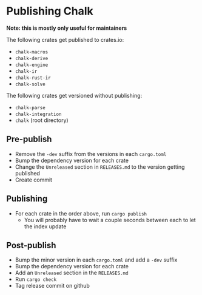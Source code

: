 # Publishing Chalk

**Note: this is mostly only useful for maintainers**

The following crates get published to crates.io:
- `chalk-macros`
- `chalk-derive`
- `chalk-engine`
- `chalk-ir`
- `chalk-rust-ir`
- `chalk-solve`

The following crates get versioned without publishing:
- `chalk-parse`
- `chalk-integration`
- `chalk` (root directory)

## Pre-publish
- Remove the `-dev` suffix from the versions in each `cargo.toml`
- Bump the dependency version for each crate
- Change the `Unreleased` section in `RELEASES.md` to the version getting published
- Create commit

## Publishing
- For each crate in the order above, run `cargo publish`
    - You will probably have to wait a couple seconds between each to let the index update

## Post-publish
- Bump the minor version in each `cargo.toml` and add a `-dev` suffix
- Bump the dependency version for each crate
- Add an `Unreleased` section in the `RELEASES.md`
- Run `cargo check`
- Tag release commit on github

